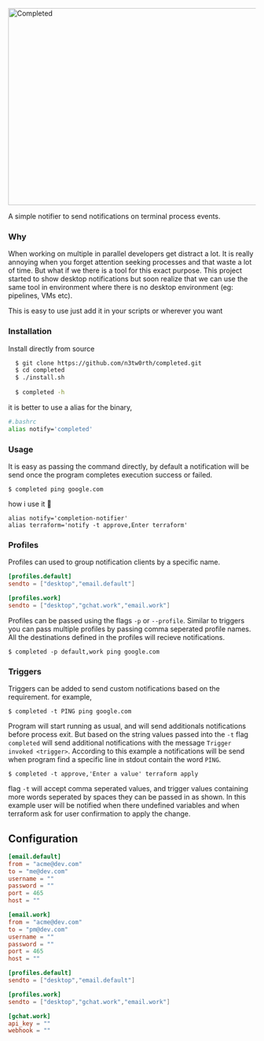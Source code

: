 <img width="1001" height="400" alt="Completed" src="https://github.com/user-attachments/assets/0057cc6f-9c18-4305-b21d-a5e9172bdda0" />



A simple notifier to send notifications on terminal process events.

### Why

When working on multiple in parallel developers get distract a lot. It is really annoying when you forget attention seeking processes and that waste a lot of time. But what if we there is a tool for this exact purpose. This project started to show desktop notifications but soon realize that we can use the same tool in environment where there is no desktop environment (eg: pipelines, VMs etc). 

This is easy to use just add it in your scripts or wherever you want

### Installation

Install directly from source

```bash
  $ git clone https://github.com/n3tw0rth/completed.git
  $ cd completed
  $ ./install.sh
  
  $ completed -h
```

it is better to use a alias for the binary,
```bash
#.bashrc
alias notify='completed'
```
### Usage

It is easy as passing the command directly, by default a notification will be send once the program completes execution success or failed.

```shell
$ completed ping google.com 
```

how i use it 🫢

```shell
alias notify='completion-notifier'
alias terraform='notify -t approve,Enter terraform'
```

### Profiles
Profiles can used to group notification clients by a specific name.

```toml
[profiles.default]
sendto = ["desktop","email.default"]

[profiles.work]
sendto = ["desktop","gchat.work","email.work"]

```

Profiles can be passed using the flags `-p` or `--profile`. Similar to triggers you can pass multiple profiles by passing comma seperated profile names. All the destinations defined in the profiles will recieve notifications.

```shell
$ completed -p default,work ping google.com 
```

### Triggers
Triggers can be added to send custom notifications based on the requirement. for example,

```shell
$ completed -t PING ping google.com 
```
Program will start running as usual, and will send additionals notifications before process exit. But based on the string values passed into the `-t` flag `completed` will send additional notifications with the message `Trigger invoked <trigger>`. According to this example a notifications will be send when program find a specific line in stdout contain the word `PING`.

```shell
$ completed -t approve,'Enter a value' terraform apply
```
flag `-t` will accept comma seperated values, and trigger values containing more words seperated by spaces they can be passed in as shown. In this example user will be notified when there undefined variables and when terraform ask for user confirmation to apply the change.
## Configuration

```toml
[email.default]
from = "acme@dev.com"
to = "me@dev.com"
username = ""
password = ""
port = 465
host = ""

[email.work]
from = "acme@dev.com"
to = "pm@dev.com"
username = ""
password = ""
port = 465
host = ""

[profiles.default]
sendto = ["desktop","email.default"]

[profiles.work]
sendto = ["desktop","gchat.work","email.work"]

[gchat.work]
api_key = ""
webhook = ""

```
